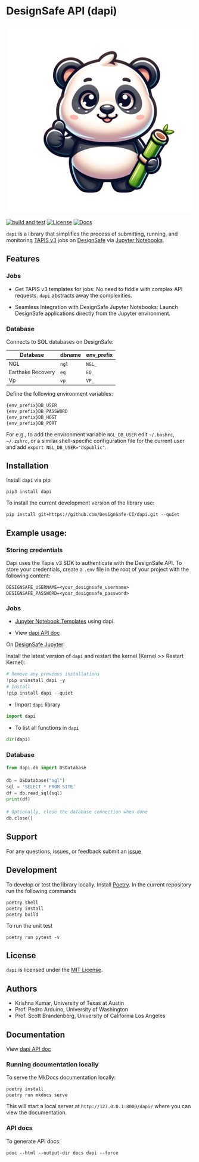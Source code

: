 # DesignSafe API (dapi)

![dapi](https://raw.githubusercontent.com/DesignSafe-CI/dapi/main/dapi.png)

[![build and test](https://github.com/DesignSafe-CI/dapi/actions/workflows/build-test.yml/badge.svg)](https://github.com/DesignSafe-CI/dapi/actions/workflows/build-test.yml)
[![License](https://img.shields.io/badge/license-MIT-blue.svg)](LICENSE.md)
[![Docs](https://img.shields.io/badge/view-docs-8A2BE2?color=8A2BE2)](https://designsafe-ci.github.io/dapi/dapi/index.html)

`dapi` is a library that simplifies the process of submitting, running, and monitoring [TAPIS v3](https://tapis.readthedocs.io/en/latest/) jobs on [DesignSafe](https://designsafe-ci.org) via [Jupyter Notebooks](https://jupyter.designsafe-ci.org).

## Features

### Jobs

* Get TAPIS v3 templates for jobs: No need to fiddle with complex API requests. `dapi` abstracts away the complexities.

* Seamless Integration with DesignSafe Jupyter Notebooks: Launch DesignSafe applications directly from the Jupyter environment.

### Database

Connects to SQL databases on DesignSafe:

| Database | dbname | env_prefix |
|----------|--------|------------|
| NGL | `ngl`| `NGL_` |
| Earthake Recovery | `eq` | `EQ_` |
| Vp | `vp` | `VP_` |

Define the following environment variables:
```
{env_prefix}DB_USER
{env_prefix}DB_PASSWORD
{env_prefix}DB_HOST
{env_prefix}DB_PORT
```

For e.g., to add the environment variable `NGL_DB_USER` edit `~/.bashrc`, `~/.zshrc`, or a similar shell-specific configuration file for the current user and add `export NGL_DB_USER="dspublic"`.


## Installation

Install `dapi` via pip

```shell
pip3 install dapi
```

To install the current development version of the library use:

```shell
pip install git+https://github.com/DesignSafe-CI/dapi.git --quiet
```

## Example usage:

### Storing credentials

Dapi uses the Tapis v3 SDK to authenticate with the DesignSafe API. To store your credentials, create a `.env` file in the root of your project with the following content:

```shell
DESIGNSAFE_USERNAME=<your_designsafe_username>
DESIGNSAFE_PASSWORD=<your_designsafe_password>
```

### Jobs

* [Jupyter Notebook Templates](example-notebooks/template-mpm-run.ipynb) using dapi.

* View [dapi API doc](https://designsafe-ci.github.io/dapi/dapi/index.html)

On [DesignSafe Jupyter](https://jupyter.designsafe-ci.org/):

Install the latest version of `dapi` and restart the kernel (Kernel >> Restart Kernel):

```python
# Remove any previous installations
!pip uninstall dapi -y
# Install
!pip install dapi --quiet
```

* Import `dapi` library
```python
import dapi
```

* To list all functions in `dapi`
```python
dir(dapi)
```

### Database
```python
from dapi.db import DSDatabase

db = DSDatabase("ngl")
sql = 'SELECT * FROM SITE'
df = db.read_sql(sql)
print(df)

# Optionally, close the database connection when done
db.close()
```


## Support

For any questions, issues, or feedback submit an [issue](https://github.com/DesignSafe-CI/dapi/issues/new)

## Development

To develop or test the library locally. Install [Poetry](https://python-poetry.org/docs/#installation). In the current repository run the following commands

```shell
poetry shell
poetry install
poetry build
```

To run the unit test
```shell
poetry run pytest -v
```


## License

`dapi` is licensed under the [MIT License](LICENSE.md).

## Authors

* Krishna Kumar, University of Texas at Austin
* Prof. Pedro Arduino, University of Washington
* Prof. Scott Brandenberg, University of California Los Angeles


## Documentation

View [dapi API doc](https://designsafe-ci.github.io/dapi/dapi/index.html)

### Running documentation locally

To serve the MkDocs documentation locally:

```shell
poetry install
poetry run mkdocs serve
```

This will start a local server at `http://127.0.0.1:8000/dapi/` where you can view the documentation.

### API docs
To generate API docs:

```
pdoc --html --output-dir docs dapi --force
```